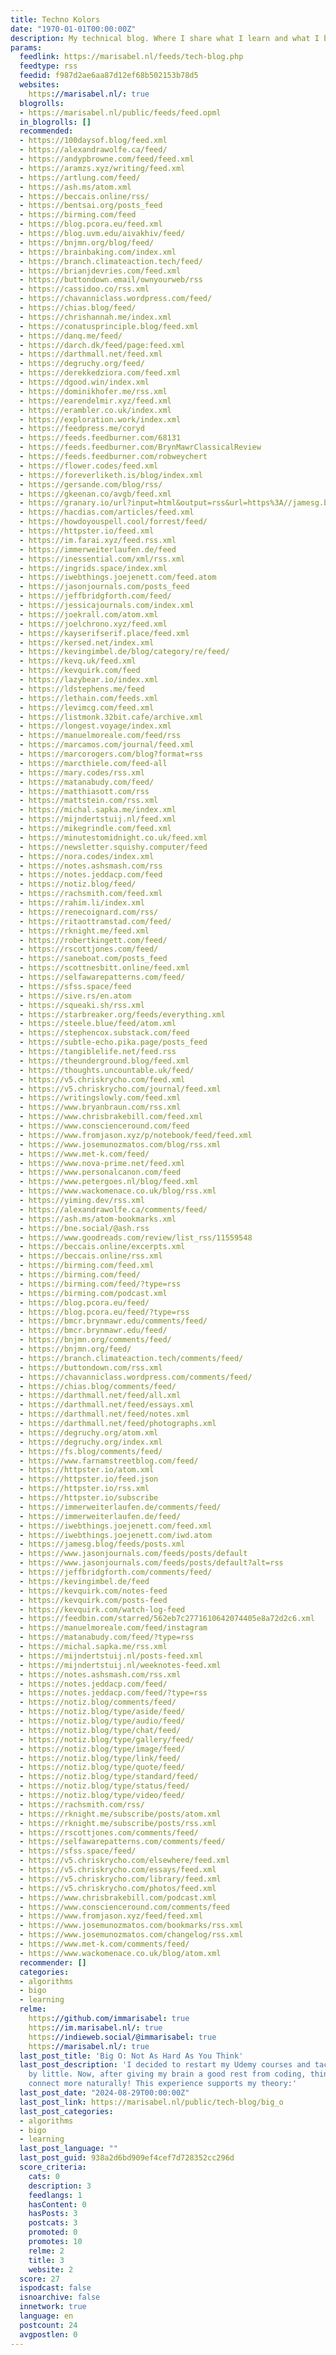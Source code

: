 ```yaml
---
title: Techno Kolors
date: "1970-01-01T00:00:00Z"
description: My technical blog. Where I share what I learn and what I build.
params:
  feedlink: https://marisabel.nl/feeds/tech-blog.php
  feedtype: rss
  feedid: f987d2ae6aa87d12ef68b502153b78d5
  websites:
    https://marisabel.nl/: true
  blogrolls:
  - https://marisabel.nl/public/feeds/feed.opml
  in_blogrolls: []
  recommended:
  - https://100daysof.blog/feed.xml
  - https://alexandrawolfe.ca/feed/
  - https://andypbrowne.com/feed/feed.xml
  - https://aramzs.xyz/writing/feed.xml
  - https://artlung.com/feed/
  - https://ash.ms/atom.xml
  - https://beccais.online/rss/
  - https://bentsai.org/posts_feed
  - https://birming.com/feed
  - https://blog.pcora.eu/feed.xml
  - https://blog.uvm.edu/aivakhiv/feed/
  - https://bnjmn.org/blog/feed/
  - https://brainbaking.com/index.xml
  - https://branch.climateaction.tech/feed/
  - https://brianjdevries.com/feed.xml
  - https://buttondown.email/ownyourweb/rss
  - https://cassidoo.co/rss.xml
  - https://chavanniclass.wordpress.com/feed/
  - https://chias.blog/feed/
  - https://chrishannah.me/index.xml
  - https://conatusprinciple.blog/feed.xml
  - https://danq.me/feed/
  - https://darch.dk/feed/page:feed.xml
  - https://darthmall.net/feed.xml
  - https://degruchy.org/feed/
  - https://derekkedziora.com/feed.xml
  - https://dgood.win/index.xml
  - https://dominikhofer.me/rss.xml
  - https://earendelmir.xyz/feed.xml
  - https://erambler.co.uk/index.xml
  - https://exploration.work/index.xml
  - https://feedpress.me/coryd
  - https://feeds.feedburner.com/68131
  - https://feeds.feedburner.com/BrynMawrClassicalReview
  - https://feeds.feedburner.com/robweychert
  - https://flower.codes/feed.xml
  - https://foreverliketh.is/blog/index.xml
  - https://gersande.com/blog/rss/
  - https://gkeenan.co/avgb/feed.xml
  - https://granary.io/url?input=html&output=rss&url=https%3A//jamesg.blog
  - https://hacdias.com/articles/feed.xml
  - https://howdoyouspell.cool/forrest/feed/
  - https://httpster.io/feed.xml
  - https://im.farai.xyz/feed.rss.xml
  - https://immerweiterlaufen.de/feed
  - https://inessential.com/xml/rss.xml
  - https://ingrids.space/index.xml
  - https://iwebthings.joejenett.com/feed.atom
  - https://jasonjournals.com/posts_feed
  - https://jeffbridgforth.com/feed/
  - https://jessicajournals.com/index.xml
  - https://joekrall.com/atom.xml
  - https://joelchrono.xyz/feed.xml
  - https://kayserifserif.place/feed.xml
  - https://kersed.net/index.xml
  - https://kevingimbel.de/blog/category/re/feed/
  - https://kevq.uk/feed.xml
  - https://kevquirk.com/feed
  - https://lazybear.io/index.xml
  - https://ldstephens.me/feed
  - https://lethain.com/feeds.xml
  - https://levimcg.com/feed.xml
  - https://listmonk.32bit.cafe/archive.xml
  - https://longest.voyage/index.xml
  - https://manuelmoreale.com/feed/rss
  - https://marcamos.com/journal/feed.xml
  - https://marcorogers.com/blog?format=rss
  - https://marcthiele.com/feed-all
  - https://mary.codes/rss.xml
  - https://matanabudy.com/feed/
  - https://matthiasott.com/rss
  - https://mattstein.com/rss.xml
  - https://michal.sapka.me/index.xml
  - https://mijndertstuij.nl/feed.xml
  - https://mikegrindle.com/feed.xml
  - https://minutestomidnight.co.uk/feed.xml
  - https://newsletter.squishy.computer/feed
  - https://nora.codes/index.xml
  - https://notes.ashsmash.com/rss
  - https://notes.jeddacp.com/feed
  - https://notiz.blog/feed/
  - https://rachsmith.com/feed.xml
  - https://rahim.li/index.xml
  - https://renecoignard.com/rss/
  - https://ritaottramstad.com/feed/
  - https://rknight.me/feed.xml
  - https://robertkingett.com/feed/
  - https://rscottjones.com/feed/
  - https://saneboat.com/posts_feed
  - https://scottnesbitt.online/feed.xml
  - https://selfawarepatterns.com/feed/
  - https://sfss.space/feed
  - https://sive.rs/en.atom
  - https://squeaki.sh/rss.xml
  - https://starbreaker.org/feeds/everything.xml
  - https://steele.blue/feed/atom.xml
  - https://stephencox.substack.com/feed
  - https://subtle-echo.pika.page/posts_feed
  - https://tangiblelife.net/feed.rss
  - https://theunderground.blog/feed.xml
  - https://thoughts.uncountable.uk/feed/
  - https://v5.chriskrycho.com/feed.xml
  - https://v5.chriskrycho.com/journal/feed.xml
  - https://writingslowly.com/feed.xml
  - https://www.bryanbraun.com/rss.xml
  - https://www.chrisbrakebill.com/feed.xml
  - https://www.conscienceround.com/feed
  - https://www.fromjason.xyz/p/notebook/feed/feed.xml
  - https://www.josemunozmatos.com/blog/rss.xml
  - https://www.met-k.com/feed/
  - https://www.nova-prime.net/feed.xml
  - https://www.personalcanon.com/feed
  - https://www.petergoes.nl/blog/feed.xml
  - https://www.wackomenace.co.uk/blog/rss.xml
  - https://yiming.dev/rss.xml
  - https://alexandrawolfe.ca/comments/feed/
  - https://ash.ms/atom-bookmarks.xml
  - https://bne.social/@ash.rss
  - https://www.goodreads.com/review/list_rss/11559548
  - https://beccais.online/excerpts.xml
  - https://beccais.online/rss.xml
  - https://birming.com/feed.xml
  - https://birming.com/feed/
  - https://birming.com/feed/?type=rss
  - https://birming.com/podcast.xml
  - https://blog.pcora.eu/feed/
  - https://blog.pcora.eu/feed/?type=rss
  - https://bmcr.brynmawr.edu/comments/feed/
  - https://bmcr.brynmawr.edu/feed/
  - https://bnjmn.org/comments/feed/
  - https://bnjmn.org/feed/
  - https://branch.climateaction.tech/comments/feed/
  - https://buttondown.com/rss.xml
  - https://chavanniclass.wordpress.com/comments/feed/
  - https://chias.blog/comments/feed/
  - https://darthmall.net/feed/all.xml
  - https://darthmall.net/feed/essays.xml
  - https://darthmall.net/feed/notes.xml
  - https://darthmall.net/feed/photographs.xml
  - https://degruchy.org/atom.xml
  - https://degruchy.org/index.xml
  - https://fs.blog/comments/feed/
  - https://www.farnamstreetblog.com/feed/
  - https://httpster.io/atom.xml
  - https://httpster.io/feed.json
  - https://httpster.io/rss.xml
  - https://httpster.io/subscribe
  - https://immerweiterlaufen.de/comments/feed/
  - https://immerweiterlaufen.de/feed/
  - https://iwebthings.joejenett.com/feed.xml
  - https://iwebthings.joejenett.com/iwd.atom
  - https://jamesg.blog/feeds/posts.xml
  - https://www.jasonjournals.com/feeds/posts/default
  - https://www.jasonjournals.com/feeds/posts/default?alt=rss
  - https://jeffbridgforth.com/comments/feed/
  - https://kevingimbel.de/feed
  - https://kevquirk.com/notes-feed
  - https://kevquirk.com/posts-feed
  - https://kevquirk.com/watch-log-feed
  - https://feedbin.com/starred/562eb7c2771610642074405e8a72d2c6.xml
  - https://manuelmoreale.com/feed/instagram
  - https://matanabudy.com/feed/?type=rss
  - https://michal.sapka.me/rss.xml
  - https://mijndertstuij.nl/posts-feed.xml
  - https://mijndertstuij.nl/weeknotes-feed.xml
  - https://notes.ashsmash.com/rss.xml
  - https://notes.jeddacp.com/feed/
  - https://notes.jeddacp.com/feed/?type=rss
  - https://notiz.blog/comments/feed/
  - https://notiz.blog/type/aside/feed/
  - https://notiz.blog/type/audio/feed/
  - https://notiz.blog/type/chat/feed/
  - https://notiz.blog/type/gallery/feed/
  - https://notiz.blog/type/image/feed/
  - https://notiz.blog/type/link/feed/
  - https://notiz.blog/type/quote/feed/
  - https://notiz.blog/type/standard/feed/
  - https://notiz.blog/type/status/feed/
  - https://notiz.blog/type/video/feed/
  - https://rachsmith.com/rss/
  - https://rknight.me/subscribe/posts/atom.xml
  - https://rknight.me/subscribe/posts/rss.xml
  - https://rscottjones.com/comments/feed/
  - https://selfawarepatterns.com/comments/feed/
  - https://sfss.space/feed/
  - https://v5.chriskrycho.com/elsewhere/feed.xml
  - https://v5.chriskrycho.com/essays/feed.xml
  - https://v5.chriskrycho.com/library/feed.xml
  - https://v5.chriskrycho.com/photos/feed.xml
  - https://www.chrisbrakebill.com/podcast.xml
  - https://www.conscienceround.com/comments/feed
  - https://www.fromjason.xyz/feed/feed.xml
  - https://www.josemunozmatos.com/bookmarks/rss.xml
  - https://www.josemunozmatos.com/changelog/rss.xml
  - https://www.met-k.com/comments/feed/
  - https://www.wackomenace.co.uk/blog/atom.xml
  recommender: []
  categories:
  - algorithms
  - bigo
  - learning
  relme:
    https://github.com/immarisabel: true
    https://im.marisabel.nl/: true
    https://indieweb.social/@immarisabel: true
    https://marisabel.nl/: true
  last_post_title: 'Big O: Not As Hard As You Think'
  last_post_description: 'I decided to restart my Udemy courses and tackle them little
    by little. Now, after giving my brain a good rest from coding, things seem to
    connect more naturally! This experience supports my theory:'
  last_post_date: "2024-08-29T00:00:00Z"
  last_post_link: https://marisabel.nl/public/tech-blog/big_o
  last_post_categories:
  - algorithms
  - bigo
  - learning
  last_post_language: ""
  last_post_guid: 938a2d6bd909ef4cef7d728352cc296d
  score_criteria:
    cats: 0
    description: 3
    feedlangs: 1
    hasContent: 0
    hasPosts: 3
    postcats: 3
    promoted: 0
    promotes: 10
    relme: 2
    title: 3
    website: 2
  score: 27
  ispodcast: false
  isnoarchive: false
  innetwork: true
  language: en
  postcount: 24
  avgpostlen: 0
---
```

